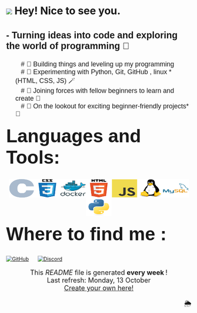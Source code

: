 <h1><img src="https://emojis.slackmojis.com/emojis/images/1531849430/4246/blob-sunglasses.gif?1531849430" width="30"/> Hey! Nice to see you.</h1>
<h3 align="left" style="font-family: Arial, sans-serif; font-size: 25px;">- Turning ideas into code and exploring the world of programming 🌱</h3>

<p align="left" style="font-family: Arial, sans-serif; font-size: 18px;padding-left: 25px;">
   &nbsp;&nbsp;   #   🔭  Building things and leveling up my programming <br>
   &nbsp;&nbsp;   #   🌱  Experimenting with Python, Git, GitHub , linux * (HTML, CSS, JS) 🪄<br>
   &nbsp;&nbsp;   #   🤝  Joining forces with fellow beginners to learn and create 🚀<br>
   &nbsp;&nbsp;   #   👯  On the lookout for exciting beginner-friendly projects*  🌟
</p>

<h3 align="left" style="font-family: Arial, sans-serif; font-size: 50px; margin-top:20px; margin-bottom: 30px;">Languages and Tools:</h3>
<p align="left" style="display: flex; justify-content: center; flex-wrap: wrap; ">
  <img src="https://raw.githubusercontent.com/devicons/devicon/master/icons/c/c-original.svg" alt="c" width="70" height="50" />
  <img src="https://raw.githubusercontent.com/devicons/devicon/master/icons/css3/css3-original-wordmark.svg" alt="css3" width="70" height="50" />
  <img src="https://raw.githubusercontent.com/devicons/devicon/master/icons/docker/docker-original-wordmark.svg" alt="docker" width="70" height="50" />
  <img src="https://raw.githubusercontent.com/devicons/devicon/master/icons/html5/html5-original-wordmark.svg" alt="html5" width="70" height="50" />
  <img src="https://raw.githubusercontent.com/devicons/devicon/master/icons/javascript/javascript-original.svg" alt="javascript" width="70" height="50" />
  <img src="https://raw.githubusercontent.com/devicons/devicon/master/icons/linux/linux-original.svg" alt="linux" width="70" height="50" />
  <img src="https://raw.githubusercontent.com/devicons/devicon/master/icons/mysql/mysql-original-wordmark.svg" alt="mysql" width="70" height="50" />
  <img src="https://raw.githubusercontent.com/devicons/devicon/master/icons/python/python-original.svg" alt="python" width="70" height="50" />
</p>

<h3 align="left" style="font-family: Arial, sans-serif; font-size: 50px; margin-top:20px; margin-bottom: 30px; ">Where to find me :</h3>
<p>
  <a href="https://github.com/ScriptByte-404" target="_blank" style="margin-right: 20px;">
    <img 
      alt="GitHub" 
      src="https://img.shields.io/badge/GitHub-%2312100E.svg?&style=for-the-badge&logo=Github&logoColor=white"
      style="height: 40px; width: auto;" 
/></a>
   <a href="https://discord.com/users/1209536155700174878" target="_blank">
    <img 
      alt="Discord" 
      src="https://img.shields.io/badge/Discord-5865F2?style=for-the-badge&logo=discord&logoColor=white"
      style="height: 30px; width: auto;" 
/></a>
</p>

<p align="center" style="font-size: 18px;">
  This <i>README</i> file is generated <b>every week </b>!<br />
  Last refresh: Monday, 13 October <br />
  <a href="https://github.com/ScriptByte-404/ScriptByte-404/edit/main/README.md">Create your own here!</a>
</p>

<!-- Weather at right corner -->
<p>
  <span style="float: right; font-size: 18px;">
    🌦 <!-- WEATHER -->
  </span>
</p>


